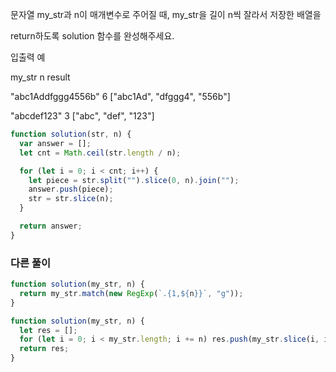 문자열 my_str과 n이 매개변수로 주어질 때, my_str을 길이 n씩 잘라서 저장한 배열을

return하도록 solution 함수를 완성해주세요.

입출력 예

my_str n result

"abc1Addfggg4556b" 6 ["abc1Ad", "dfggg4", "556b"]

"abcdef123" 3 ["abc", "def", "123"]

```js
function solution(str, n) {
  var answer = [];
  let cnt = Math.ceil(str.length / n);

  for (let i = 0; i < cnt; i++) {
    let piece = str.split("").slice(0, n).join("");
    answer.push(piece);
    str = str.slice(n);
  }

  return answer;
}
```

### 다른 풀이

```js
function solution(my_str, n) {
  return my_str.match(new RegExp(`.{1,${n}}`, "g"));
}
```

```js
function solution(my_str, n) {
  let res = [];
  for (let i = 0; i < my_str.length; i += n) res.push(my_str.slice(i, i + n));
  return res;
}
```
